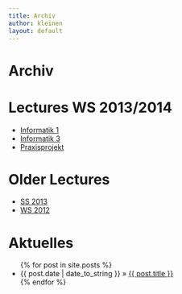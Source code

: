 ```yaml
---
title: Archiv
author: kleinen
layout: default
---
```


# Archiv

<h1>Lectures WS 2013/2014</h1>
<ul>
<li><a href="{{site.baseurl}}ws2013/info1">Informatik 1</a></li>
<li><a href="{{site.baseurl}}ws2013/info3">Informatik 3</a></li>
<li><a href="{{site.baseurl}}ws2013/project">Praxisprojekt</a></li>
</ul>

<h1>Older Lectures</h1>

  * [SS 2013](ss2013/index.html)
  * [WS 2012](ws2012/index.html)

<div id="home">
  <h1>Aktuelles</h1>
  <ul class="posts">
    {% for post in site.posts %}
      <li><span>{{ post.date | date_to_string }}</span> &raquo; <a href="{{ post.url }}">{{ post.title }}</a></li>
    {% endfor %}
  </ul>
</div>
